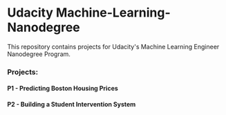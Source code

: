 # Udacity Machine-Learning-Nanodegree
This repository contains projects for Udacity's Machine Learning Engineer Nanodegree Program.

### Projects:

#### P1 - Predicting Boston Housing Prices
#### P2 - Building a Student Intervention System
